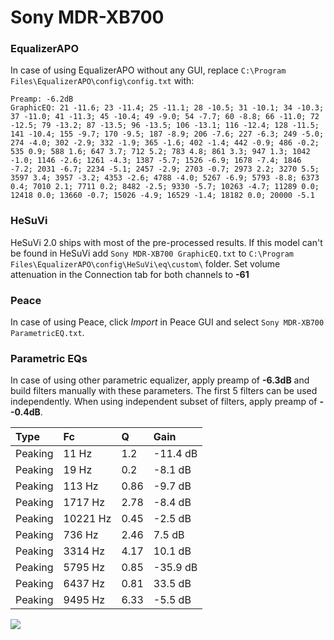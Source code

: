 # Sony MDR-XB700

### EqualizerAPO
In case of using EqualizerAPO without any GUI, replace `C:\Program Files\EqualizerAPO\config\config.txt`
with:
```
Preamp: -6.2dB
GraphicEQ: 21 -11.6; 23 -11.4; 25 -11.1; 28 -10.5; 31 -10.1; 34 -10.3; 37 -11.0; 41 -11.3; 45 -10.4; 49 -9.0; 54 -7.7; 60 -8.8; 66 -11.0; 72 -12.5; 79 -13.2; 87 -13.5; 96 -13.5; 106 -13.1; 116 -12.4; 128 -11.5; 141 -10.4; 155 -9.7; 170 -9.5; 187 -8.9; 206 -7.6; 227 -6.3; 249 -5.0; 274 -4.0; 302 -2.9; 332 -1.9; 365 -1.6; 402 -1.4; 442 -0.9; 486 -0.2; 535 0.9; 588 1.6; 647 3.7; 712 5.2; 783 4.8; 861 3.3; 947 1.3; 1042 -1.0; 1146 -2.6; 1261 -4.3; 1387 -5.7; 1526 -6.9; 1678 -7.4; 1846 -7.2; 2031 -6.7; 2234 -5.1; 2457 -2.9; 2703 -0.7; 2973 2.2; 3270 5.5; 3597 3.4; 3957 -3.2; 4353 -2.6; 4788 -4.0; 5267 -6.9; 5793 -8.8; 6373 0.4; 7010 2.1; 7711 0.2; 8482 -2.5; 9330 -5.7; 10263 -4.7; 11289 0.0; 12418 0.0; 13660 -0.7; 15026 -4.9; 16529 -1.4; 18182 0.0; 20000 -5.1
```

### HeSuVi
HeSuVi 2.0 ships with most of the pre-processed results. If this model can't be found in HeSuVi add
`Sony MDR-XB700 GraphicEQ.txt` to `C:\Program Files\EqualizerAPO\config\HeSuVi\eq\custom\` folder.
Set volume attenuation in the Connection tab for both channels to **-61**

### Peace
In case of using Peace, click *Import* in Peace GUI and select `Sony MDR-XB700 ParametricEQ.txt`.

### Parametric EQs
In case of using other parametric equalizer, apply preamp of **-6.3dB** and build filters manually
with these parameters. The first 5 filters can be used independently.
When using independent subset of filters, apply preamp of **--0.4dB**.

| Type    | Fc       |    Q | Gain     |
|:--------|:---------|:-----|:---------|
| Peaking | 11 Hz    | 1.2  | -11.4 dB |
| Peaking | 19 Hz    | 0.2  | -8.1 dB  |
| Peaking | 113 Hz   | 0.86 | -9.7 dB  |
| Peaking | 1717 Hz  | 2.78 | -8.4 dB  |
| Peaking | 10221 Hz | 0.45 | -2.5 dB  |
| Peaking | 736 Hz   | 2.46 | 7.5 dB   |
| Peaking | 3314 Hz  | 4.17 | 10.1 dB  |
| Peaking | 5795 Hz  | 0.85 | -35.9 dB |
| Peaking | 6437 Hz  | 0.81 | 33.5 dB  |
| Peaking | 9495 Hz  | 6.33 | -5.5 dB  |

![](https://raw.githubusercontent.com/jaakkopasanen/AutoEq/master/results/headphonecom/sbaf-serious/Sony%20MDR-XB700/Sony%20MDR-XB700.png)